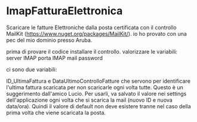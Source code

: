# ImapFatturaElettronica

Scaricare le fatture Elettroniche dalla posta certificata con il controllo MailKit (https://www.nuget.org/packages/MailKit/).
io ho provato con una pec del mio dominio presso Aruba.

prima di provare il codice installare il controllo.
valorizzare le variabili:
server IMAP
porta IMAP
mail
password

ci sono due variabili:

ID_UltimaFattura e DataUltimoControlloFatture che servono per identificare l'ultima fattura scaricata per non scaricarle ogni volta tutte.
Questo è un suggerimento dall'amico Lucio. 
Per usarli, va salvato il valore nei settings dell'applicazione ogni volta che si scarica la mail (nuovo ID e nuova data/ora).
Quindi il valore di default non deve esistere tranne nel caso della prima volta che viene scaricata la posta.
